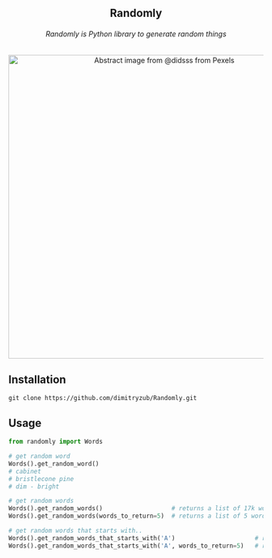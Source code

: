 <h2 align="center">Randomly</h2>
<h6 align="center">Randomly is Python library to generate random things</h6>

<p align="center">
    <img src="https://images.pexels.com/photos/3844790/pexels-photo-3844790.jpeg?auto=compress&cs=tinysrgb&dpr=2&h=650&w=940" alt="Abstract image from @didsss from Pexels" width="600"/>
</p>

## Installation
```
git clone https://github.com/dimitryzub/Randomly.git
```


## Usage
```python
from randomly import Words

# get random word
Words().get_random_word()
# cabinet
# bristlecone pine
# dim - bright

# get random words
Words().get_random_words()                   # returns a list of 17k words
Words().get_random_words(words_to_return=5)  # returns a list of 5 words

# get random words that starts with..
Words().get_random_words_that_starts_with('A')                      # returns all words that starts with letter "A" 
Words().get_random_words_that_starts_with('A', words_to_return=5)   # returns 5 words that starts with letter "A"
```

